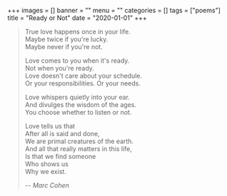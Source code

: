 +++
images = []
banner = ""
menu = ""
categories = []
tags = ["poems"]
title = "Ready or Not"
date = "2020-01-01"
+++

> True love happens once in your life.  
> Maybe twice if you're lucky.  
> Maybe never if you're not.  
>
> Love comes to you when it's ready.  
> Not when you're ready.  
> Love doesn't care about your schedule.  
> Or your responsibilities. Or your needs.  
>
> Love whispers quietly into your ear.  
> And divulges the wisdom of the ages.  
> You choose whether to listen or not.  
>
> Love tells us that  
> After all is said and done,  
> We are primal creatures of the earth.  
> And all that really matters in this life,  
> Is that we find someone  
> Who shows us  
> Why we exist.  
>  
> -- <cite>Marc Cohen</cite>  
  